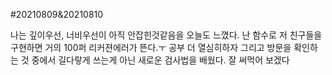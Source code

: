 #20210809&20210810

나는 깊이우선, 너비우선이 아직 안잡힌것같음을 오늘도 느꼈다.
난 함수로 저 친구들을 구현하면 거의 100퍼 리커젼에러가 뜬다.ㅜ 공부 더 열심히하자
그리고 방문을 확인하는 것 중에서 길다랗게 쓰는게 아닌 새로운 검사법을 배웠다.
잘 써먹어 보겠다


